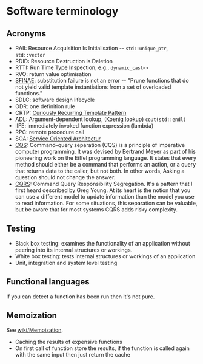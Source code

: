 # Software terminology

## Acronyms
- RAII: Resource Acquisition Is Initialisation -- `std::unique_ptr`, `std::vector`
- RDID: Resource Destruction is Deletion
- RTTI: Run Time Type Inspection, e.g., `dynamic_cast<>`
- RVO: return value optimisation
- [SFINAE](https://en.wikibooks.org/wiki/More_C%2B%2B_Idioms/SFINAE): substitution failure is not an error -- "Prune functions that do not yield valid template instantiations from a set of overloaded functions."
- SDLC: software design lifecycle
- ODR: one definition rule
- CRTP: [Curiously Recurring Template Pattern](https://en.wikipedia.org/wiki/Curiously_recurring_template_pattern)
- ADL: Argument-dependent lookup, ([Koenig lookup](http://en.cppreference.com/w/cpp/language/adl)) `cout(std::endl)`
- IIFE: immediately invoked function expression (lambda)
- RPC: remote procedure call
- SOA: [Service Oriented Architectur](https://en.wikipedia.org/wiki/Service-oriented_architecture)
- [CQS](https://en.wikipedia.org/wiki/Command%E2%80%93query_separation):
  Command–query separation (CQS) is a principle of imperative computer
programming. It was devised by Bertrand Meyer as part of his pioneering work on
the Eiffel programming language. It states that every method should either be a
command that performs an action, or a query that returns data to the caller,
but not both. In other words, Asking a question should not change the answer.
- [CQRS](https://martinfowler.com/bliki/CQRS.html): Command Query
  Responsibility Segregation. It's a pattern that I first heard described by
Greg Young. At its heart is the notion that you can use a different model to
update information than the model you use to read information. For some
situations, this separation can be valuable, but be aware that for most systems
CQRS adds risky complexity.

## Testing
- Black box testing: examines the functionality of an application without
  peering into its internal structures or workings.
- White box testing: tests internal structures or workings of an application
- Unit, integration and system level testing

## Functional languages
If you can detect a function has been run then it's not pure.

## Memoization
See [wiki/Memoization](https://en.wikipedia.org/wiki/Memoization).

- Caching the results of expensive functions
- On first call of function store the results, if the function is called again
  with the same input then just return the cache
